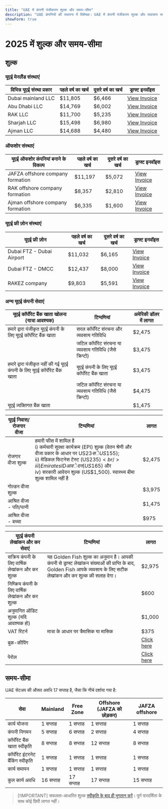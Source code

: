 ```yaml
---
title: "UAE में कंपनी पंजीकरण शुल्क और समय-सीमा"
description: "UAE कंपनियों की स्थापना में विशेषज्ञ। UAE में कंपनी पंजीकरण शुल्क और व्यवसाय स्थापना की अनुमानित समय-सीमा।"
showForm: true
---
```


# 2025 में शुल्क और समय-सीमा

## शुल्क

### यूएई मेनलैंड संस्थाएं

| विभिन्न यूएई संस्था प्रकार | पहले वर्ष का खर्च | दूसरे वर्ष का खर्च | ड्राफ्ट इनवॉइस                                                                                                   |
| -------------------------- | ----------------- | ------------------ | ---------------------------------------------------------------------------------------------------------------- |
| Dubai mainland LLC         | $11,805           | $6,466             | [View Invoice](https://docs.google.com/document/d/17zrplxsKNhqfC8AGuqbiAzR_1QXutglx_zeaSEys7-E/edit?usp=sharing) |
| Abu Dhabi LLC              | $14,769           | $6,002             | [View Invoice](/resources/contacts)                                                                              |
| RAK LLC                    | $11,700           | $5,235             | [View Invoice](/resources/contacts)                                                                              |
| Sharjah LLC                | $15,498           | $6,980             | [View Invoice](/resources/contacts)                                                                              |
| Ajman LLC                  | $14,688           | $4,480             | [View Invoice](/resources/contacts)                                                                              |

### ऑफशोर संस्थाएं

| यूएई ऑफशोर कंपनियां बनाने के विकल्प | पहले वर्ष का खर्च | दूसरे वर्ष का खर्च | ड्राफ्ट इनवॉइस                      |
| ----------------------------------- | ----------------- | ------------------ | ----------------------------------- |
| JAFZA offshore company formation    | $11,197           | $5,072             | [View Invoice](/resources/contacts) |
| RAK offshore company formation      | $8,357            | $2,810             | [View Invoice](/resources/contacts) |
| Ajman offshore company formation    | $6,335            | $1,600             | [View Invoice](/resources/contacts) |

### यूएई फ्री ज़ोन संस्थाएं

| यूएई फ्री ज़ोन            | पहले वर्ष का खर्च | दूसरे वर्ष का खर्च | ड्राफ्ट इनवॉइस                      |
| ------------------------- | ----------------- | ------------------ | ----------------------------------- |
| Dubai FTZ - Dubai Airport | $11,032           | $6,165             | [View Invoice](/resources/contacts) |
| Dubai FTZ - DMCC          | $12,437           | $8,000             | [View Invoice](/resources/contacts) |
| RAKEZ company             | $9,803            | $5,591             | [View Invoice](/resources/contacts) |

### अन्य यूएई कंपनी सेवाएं

| यूएई कॉर्पोरेट बैंक खाता खोलना (यात्रा आवश्यक)                             | टिप्पणियां                                               | अमेरिकी डॉलर में लागत |
| -------------------------------------------------------------------------- | -------------------------------------------------------- | --------------------- |
| हमारे द्वारा पंजीकृत यूएई कंपनी के लिए यूएई कॉर्पोरेट बैंक खाता            | सरल कॉर्पोरेट संरचना और व्यवसाय गतिविधि                  | $2,475                |
|                                                                            | जटिल कॉर्पोरेट संरचना या व्यवसाय गतिविधि (जैसे क्रिप्टो) | $3,475                |
| हमारे द्वारा पंजीकृत नहीं की गई यूएई कंपनी के लिए यूएई कॉर्पोरेट बैंक खाता | यूएई कंपनी के लिए यूएई कॉर्पोरेट बैंक खाता               | $3,475                |
|                                                                            | जटिल कॉर्पोरेट संरचना या व्यवसाय गतिविधि (जैसे क्रिप्टो) | $4,475                |
| यूएई व्यक्तिगत बैंक खाता                                                   |                                                          | $1,475                |

| यूएई निवास/रोजगार वीजा  | टिप्पणियां                                                                                                                                                                                                                                                                          | लागत   |
| ----------------------- | ----------------------------------------------------------------------------------------------------------------------------------------------------------------------------------------------------------------------------------------------------------------------------------- | ------ |
| रोजगार वीजा शुल्क       | हमारी फीस में शामिल है<br/>i) कर्मचारी सुरक्षा कार्यक्रम (EPI) शुल्क (वेतन श्रेणी और वीजा प्रकार के आधार पर US$23 से US$155);<br/>ii) मेडिकल फिटनेस टेस्ट (US$235)<br/>iii) Emirates ID आवेदन (US$165) और<br/>iv) सरकारी आवेदन शुल्क (US$1,500). स्वास्थ्य बीमा शुल्क शामिल नहीं है | $2,475 |
| गोल्डन वीजा शुल्क       |                                                                                                                                                                                                                                                                                     | $3,975 |
| आश्रित वीजा - पति/पत्नी |                                                                                                                                                                                                                                                                                     | $1,475 |
| आश्रित वीजा - बच्चा     |                                                                                                                                                                                                                                                                                     | $975   |

| यूएई कंपनी लेखांकन और कर सेवाएं                    | टिप्पणियां                                                                                                                                                           | लागत            |
| -------------------------------------------------- | -------------------------------------------------------------------------------------------------------------------------------------------------------------------- | --------------- |
| सक्रिय कंपनी के लिए वार्षिक लेखांकन और कर शुल्क    | यह Golden Fish शुल्क का अनुमान है। आपकी कंपनी से ड्राफ्ट लेखांकन संख्याओं की प्राप्ति के बाद, Golden Fish आपके व्यवसाय के लिए सटीक लेखांकन और कर शुल्क की सलाह देगा। | $2,975          |
| निष्क्रिय कंपनी के लिए वार्षिक लेखांकन और कर शुल्क |                                                                                                                                                                      | $600            |
| अनुमानित ऑडिट शुल्क (यदि आवश्यक हो)                |                                                                                                                                                                      | $1,000          |
| VAT रिटर्न                                         | मात्रा के आधार पर त्रैमासिक या मासिक                                                                                                                                 | $375            |
| बुक-कीपिंग                                         |                                                                                                                                                                      | [Click here](#) |
| पेरोल                                              |                                                                                                                                                                      | [Click here](#) |

## समय-सीमा

UAE सेटअप की औसत अवधि 17 सप्ताह है, जैसा कि नीचे दर्शाया गया है:

| सेवा                               | Mainland  | Free Zone | Offshore (JAFZA को छोड़कर) | JAFZA offshore |
| ---------------------------------- | --------- | --------- | -------------------------- | -------------- |
| कार्य योजना                        | 1 सप्ताह  | 1 सप्ताह  | 1 सप्ताह                   | 1 सप्ताह       |
| कंपनी निगमन                        | 5 सप्ताह  | 6 सप्ताह  | 2 सप्ताह                   | 4 सप्ताह       |
| कॉर्पोरेट बैंक खाता स्वीकृति       | 8 सप्ताह  | 8 सप्ताह  | 12 सप्ताह                  | 8 सप्ताह       |
| कॉर्पोरेट इंटरनेट बैंकिंग स्वीकृति | 1 सप्ताह  | 1 सप्ताह  | 1 सप्ताह                   | 1 सप्ताह       |
| कार्य समापन                        | 1 सप्ताह  | 1 सप्ताह  | 1 सप्ताह                   | 1 सप्ताह       |
| कुल कार्य अवधि                     | 16 सप्ताह | 17 सप्ताह | 17 सप्ताह                  | 15 सप्ताह      |

> [!IMPORTANT] सफलता-आधारित शुल्क
> [स्वीकृति के बाद ही भुगतान करें](./../benefits/success-based-fees.md)। पूर्ण पारदर्शिता के साथ कोई छिपी लागत नहीं।
